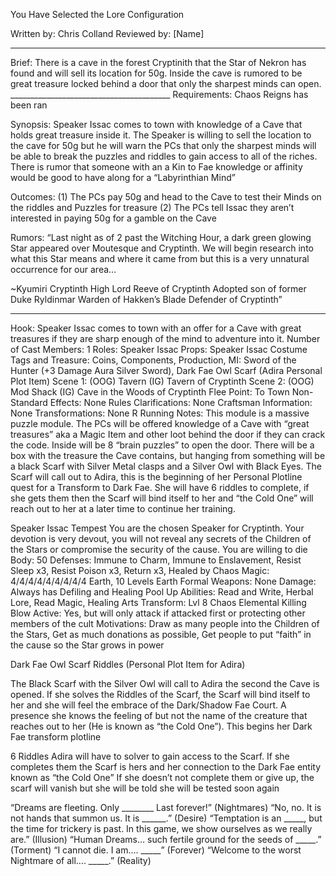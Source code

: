 You Have Selected the Lore Configuration

Written by: Chris Colland               Reviewed by: [Name]
________________________________________
Brief:  There is a cave in the forest Cryptinith that the Star of Nekron has found and will sell its location for 50g. Inside the cave is rumored to be great treasure locked behind a door that only the sharpest minds can open. ________________________________________
Requirements: Chaos Reigns has been ran

Synopsis: Speaker Issac comes to town with knowledge of a Cave that holds great treasure inside it. The Speaker is willing to sell the location to the cave for 50g but he will warn the PCs that only the sharpest minds will be able to break the puzzles and riddles to gain access to all of the riches. There is rumor that someone with an a Kin to Fae knowledge or affinity would be good to have along for a “Labyrinthian Mind”

Outcomes: (1) The PCs pay 50g and head to the Cave to test their Minds on the riddles and Puzzles for treasure
(2) The PCs tell Issac they aren’t interested in paying 50g for a gamble on the Cave

Rumors: “Last night as of 2 past the Witching Hour, a dark green glowing Star appeared over Moutesque and Cryptinth. We will begin research into what this Star means and where it came from but this is a very unnatural occurrence for our area…

~Kyumiri Cryptinth
High Lord Reeve of Cryptinth
Adopted son of former Duke Ryldinmar
Warden of Hakken’s Blade
Defender of Cryptinth”
________________________________________
Hook: Speaker Issac comes to town with an offer for a Cave with great treasures if they are sharp enough of the mind to adventure into it.
Number of Cast Members: 1
Roles: Speaker Issac
Props: Speaker Issac Costume
Tags and Treasure: Coins, Components, Production, MI: Sword of the Hunter (+3 Damage Aura Silver Sword), Dark Fae Owl Scarf (Adira Personal Plot Item)
Scene 1: (OOG) Tavern (IG) Tavern of Cryptinth
Scene 2: (OOG) Mod Shack (IG) Cave in the Woods of Cryptinth
Flee Point: To Town
Non-Standard Effects: None
Rules Clarifications: None
Craftsman Information: None
Transformations: None
 	R
 Running Notes: This module is a massive puzzle module. The PCs will be offered knowledge of a Cave with “great treasures” aka a Magic Item and other loot behind the door if they can crack the code. Inside will be 8 “brain puzzles” to open the door. There will be a box with the treasure the Cave contains, but hanging from something will be a black Scarf with Silver Metal clasps and a Silver Owl with Black Eyes. The Scarf will call out to Adira, this is the beginning of her Personal Plotline quest for a Transform to Dark Fae. She will have 6 riddles to complete, if she gets them then the Scarf will bind itself to her and “the Cold One” will reach out to her at a later time to continue her training.























 Speaker Issac Tempest
You are the chosen Speaker for Cryptinth. Your devotion is very devout, you will not reveal any secrets of the Children of the Stars or compromise the security of the cause. You are willing to die
Body: 50
Defenses: Immune to Charm, Immune to Enslavement, Resist Sleep x3, Resist Poison x3, 
Return x3, Healed by Chaos
Magic: 4/4/4/4/4/4/4/4/4 Earth, 10 Levels Earth Formal
Weapons: None
Damage: Always has Defiling and Healing Pool Up
Abilities: Read and Write, Herbal Lore, Read Magic, Healing Arts
Transform: Lvl 8 Chaos Elemental
Killing Blow Active: Yes, but will only attack if attacked first or protecting other members of the cult
Motivations: Draw as many people into the Children of the Stars, Get as much donations as possible, Get people to put “faith” in the cause so the Star grows in power












Dark Fae Owl Scarf Riddles (Personal Plot Item for Adira)

The Black Scarf with the Silver Owl will call to Adira the second the Cave is opened. If she solves the Riddles of the Scarf, the Scarf will bind itself to her and she will feel the embrace of the Dark/Shadow Fae Court. A presence she knows the feeling of but not the name of the creature that reaches out to her (He is known as “the Cold One”). This begins her Dark Fae transform plotline

6 Riddles Adira will have to solver to gain access to the Scarf. If she completes them the Scarf is hers and her connection to the Dark Fae entity known as “the Cold One” If she doesn’t not complete them or give up, the scarf will vanish but she will be told she will be tested soon again

“Dreams are fleeting. Only ________ Last forever!”  (Nightmares)
“No, no. It is not hands that summon us. It is ______.”   (Desire)
“Temptation is an _____, but the time for trickery is past. In this game, we show ourselves as we really are.” (Illusion)
“Human Dreams… such fertile ground for the seeds of _____.”  (Torment)
“I cannot die. I am…. _____” (Forever)
“Welcome to the worst Nightmare of all…. _____.” (Reality)

